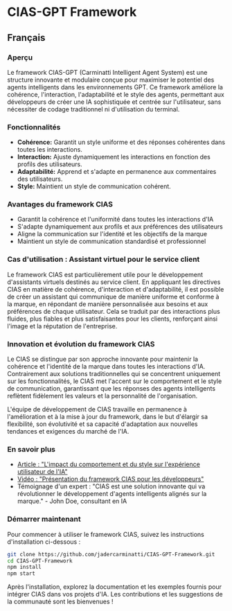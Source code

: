 # CIAS-GPT Framework

## Français
### Aperçu
Le framework CIAS-GPT (Carminatti Intelligent Agent System) est une structure innovante et modulaire conçue pour maximiser le potentiel des agents intelligents dans les environnements GPT. Ce framework améliore la cohérence, l'interaction, l'adaptabilité et le style des agents, permettant aux développeurs de créer une IA sophistiquée et centrée sur l'utilisateur, sans nécessiter de codage traditionnel ni d'utilisation du terminal.

### Fonctionnalités
- **Cohérence:** Garantit un style uniforme et des réponses cohérentes dans toutes les interactions.
- **Interaction:** Ajuste dynamiquement les interactions en fonction des profils des utilisateurs.
- **Adaptabilité:** Apprend et s'adapte en permanence aux commentaires des utilisateurs.
- **Style:** Maintient un style de communication cohérent.

### Avantages du framework CIAS
- Garantit la cohérence et l'uniformité dans toutes les interactions d'IA
- S'adapte dynamiquement aux profils et aux préférences des utilisateurs
- Aligne la communication sur l'identité et les objectifs de la marque
- Maintient un style de communication standardisé et professionnel

### Cas d'utilisation : Assistant virtuel pour le service client
Le framework CIAS est particulièrement utile pour le développement d'assistants virtuels destinés au service client. En appliquant les directives CIAS en matière de cohérence, d'interaction et d'adaptabilité, il est possible de créer un assistant qui communique de manière uniforme et conforme à la marque, en répondant de manière personnalisée aux besoins et aux préférences de chaque utilisateur. Cela se traduit par des interactions plus fluides, plus fiables et plus satisfaisantes pour les clients, renforçant ainsi l'image et la réputation de l'entreprise.

### Innovation et évolution du framework CIAS
Le CIAS se distingue par son approche innovante pour maintenir la cohérence et l'identité de la marque dans toutes les interactions d'IA. Contrairement aux solutions traditionnelles qui se concentrent uniquement sur les fonctionnalités, le CIAS met l'accent sur le comportement et le style de communication, garantissant que les réponses des agents intelligents reflètent fidèlement les valeurs et la personnalité de l'organisation.

L'équipe de développement de CIAS travaille en permanence à l'amélioration et à la mise à jour du framework, dans le but d'élargir sa flexibilité, son évolutivité et sa capacité d'adaptation aux nouvelles tendances et exigences du marché de l'IA.

### En savoir plus
- [Article : "L'impact du comportement et du style sur l'expérience utilisateur de l'IA"](https://www.example.com/cia-gpt-article)
- [Vidéo : "Présentation du framework CIAS pour les développeurs"](https://www.example.com/cia-gpt-video)
- Témoignage d'un expert : "CIAS est une solution innovante qui va révolutionner le développement d'agents intelligents alignés sur la marque." - John Doe, consultant en IA

### Démarrer maintenant
Pour commencer à utiliser le framework CIAS, suivez les instructions d'installation ci-dessous :

```bash
git clone https://github.com/jadercarminatti/CIAS-GPT-Framework.git
cd CIAS-GPT-Framework
npm install
npm start
```

Après l'installation, explorez la documentation et les exemples fournis pour intégrer CIAS dans vos projets d'IA. Les contributions et les suggestions de la communauté sont les bienvenues !

